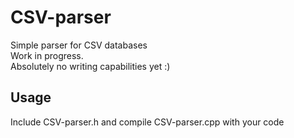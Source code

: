 # CSV-parser

Simple parser for CSV databases \
Work in progress. \
Absolutely no writing capabilities yet :)

## Usage
Include CSV-parser.h and compile CSV-parser.cpp with your code
